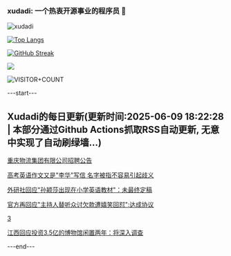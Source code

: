 ### xudadi: 一个热衷开源事业的程序员 👋

![xudadi](https://github-readme-stats-git-masterorgs-github-readme-stats-team.vercel.app/api?username=xudadi)

[![Top Langs](https://github-readme-stats.vercel.app/api/top-langs/?username=xudadi)](https://github.com/anuraghazra/github-readme-stats)

[![GitHub Streak](https://streak-stats.demolab.com?user=xudadi&locale=zh_Hans)](https://git.io/streak-stats)

![](https://raw.githubusercontent.com/xudadi/xudadi/main/assets/github-contribution-grid-snake.svg)

![VISITOR+COUNT](https://komarev.com/ghpvc/?username=xudadi&label=VISITOR+COUNT)


---start---

## Xudadi的每日更新(更新时间:2025-06-09 18:22:28 | 本部分通过Github Actions抓取RSS自动更新, 无意中实现了自动刷绿墙...)

[重庆物流集团有限公司招聘公告](https://www.gongkaoleida.com/article/2439950)

[高考英语作文又是"李华"写信 名字被指不容易引起歧义](https://m.163.com/news/article/K1IEP06K0514BE2Q.html)

[外研社回应"孙颖莎出现在小学英语教材"：未最终定稿](https://m.163.com/news/article/K1ID9R0C00019SNS.html)

[官方再回应"主持人替听众讨欠款遭嬉笑回怼":达成协议](https://m.163.com/news/article/K1ICDNFM053469LG.html)

[3](https://m.163.com/touch/news/sub/domestic)

[江西回应投资3.5亿的博物馆闲置两年：将深入调查](https://m.163.com/news/article/K1IBOMN10534A4SC.html)

---end---
